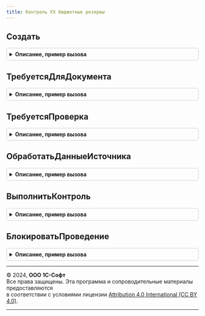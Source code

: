 ```yaml
---
title: Контроль УХ бюджетные резервы
---
```



## Создать
<details style="margin: 1em 0; padding: 0.5em; border: 1px solid #ccc; border-radius: 6px;">

<summary style="font-weight: bold; cursor: pointer;">Описание, пример вызова</summary>

```bsl

// Функция возвращает объект-проверку
Функция Создать() Экспорт
```

Пример вызова
```bsl
Результат = КонтрольУХБюджетныеРезервы.Создать() 
```
</details>

## ТребуетсяДляДокумента
<details style="margin: 1em 0; padding: 0.5em; border: 1px solid #ccc; border-radius: 6px;">

<summary style="font-weight: bold; cursor: pointer;">Описание, пример вызова</summary>

```bsl

// Функция возвращает Истина, если для этого документа проверка выполняется
Функция ТребуетсяДляДокумента(ИмяДокумента) Экспорт
```

Пример вызова
```bsl
Результат = КонтрольУХБюджетныеРезервы.ТребуетсяДляДокумента(ИмяДокумента) 
```
</details>

## ТребуетсяПроверка
<details style="margin: 1em 0; padding: 0.5em; border: 1px solid #ccc; border-radius: 6px;">

<summary style="font-weight: bold; cursor: pointer;">Описание, пример вызова</summary>

```bsl

// Функция возвращает Истина, если требуется выполнение проверки
Функция ТребуетсяПроверка(ПараметрыКонтроля, Источник) Экспорт
```

Пример вызова
```bsl
Результат = КонтрольУХБюджетныеРезервы.ТребуетсяПроверка(ПараметрыКонтроля, Источник) 
```
</details>

## ОбработатьДанныеИсточника
<details style="margin: 1em 0; padding: 0.5em; border: 1px solid #ccc; border-radius: 6px;">

<summary style="font-weight: bold; cursor: pointer;">Описание, пример вызова</summary>

```bsl

// Функция выполняет обработку данных источника
Функция ОбработатьДанныеИсточника(ИнформацияДляКонтроля, Источник) Экспорт
```

Пример вызова
```bsl
Результат = КонтрольУХБюджетныеРезервы.ОбработатьДанныеИсточника(ИнформацияДляКонтроля, Источник) 
```
</details>

## ВыполнитьКонтроль
<details style="margin: 1em 0; padding: 0.5em; border: 1px solid #ccc; border-radius: 6px;">

<summary style="font-weight: bold; cursor: pointer;">Описание, пример вызова</summary>

```bsl

// Процедура выполняет контроль обработанных данных
Функция ВыполнитьКонтроль(ИнформацияДляКонтроля, ДанныеДляКонтроля) Экспорт
```

Пример вызова
```bsl
Результат = КонтрольУХБюджетныеРезервы.ВыполнитьКонтроль(ИнформацияДляКонтроля, ДанныеДляКонтроля) 
```
</details>

## БлокироватьПроведение
<details style="margin: 1em 0; padding: 0.5em; border: 1px solid #ccc; border-radius: 6px;">

<summary style="font-weight: bold; cursor: pointer;">Описание, пример вызова</summary>

```bsl

// Функция возвращает Истина, если нарушение контроля должно приводить к блокированию проведения
Функция БлокироватьПроведение(КлючКонтроля) Экспорт
```

Пример вызова
```bsl
Результат = КонтрольУХБюджетныеРезервы.БлокироватьПроведение(КлючКонтроля) 
```
</details>

---

© 2024, **ООО 1С-Софт**  
Все права защищены. Эта программа и сопроводительные материалы предоставляются  
в соответствии с условиями лицензии [Attribution 4.0 International (CC BY 4.0)](https://creativecommons.org/licenses/by/4.0/legalcode).

---
